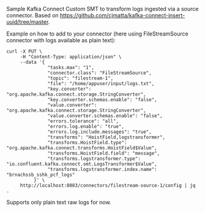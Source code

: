 Sample Kafka Connect Custom SMT to transform logs ingested via a source connector. Based on https://github.com/cjmatta/kafka-connect-insert-uuid/tree/master.

Example on how to add to your connector (here using FileStreamSource connector with logs available as plain text):
```
curl -X PUT \
     -H "Content-Type: application/json" \
     --data '{
               "tasks.max": "1",
               "connector.class": "FileStreamSource",
               "topic": "filestream-1",
               "file": "/home/appuser/input/logs.txt",
               "key.converter": "org.apache.kafka.connect.storage.StringConverter",
               "key.converter.schemas.enable": "false",
               "value.converter": "org.apache.kafka.connect.storage.StringConverter",
               "value.converter.schemas.enable": "false",
               "errors.tolerance": "all",
               "errors.log.enable": "true",
               "errors.log.include.messages": "true",
               "transforms": "HoistField,logstransformer",
               "transforms.HoistField.type": "org.apache.kafka.connect.transforms.HoistField$Value",
               "transforms.HoistField.field": "message",
               "transforms.logstransformer.type": "io.confluent.kafka.connect.smt.LogsTransformer$Value",
               "transforms.logstransformer.index.name": "brnachssb_sshk_pcf_logs"
          }' \
     http://localhost:8083/connectors/filestream-source-1/config | jq .
```

Supports only plain text raw logs for now.
